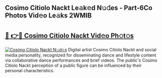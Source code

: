 ## Cosimo Citiolo Nackt Le𝚊k𝚎d N𝚞𝚍es - Part-6Co Photos Vid𝚎o Le𝚊ks 2WMIB

# <h2><a href="http://fbap8ok.evod.top/?m=Cosimo+Citiolo+Nackt">🔗 👉🔴 Cosimo Citiolo Nackt Vid𝚎o Ph𝚘t𝚘s</a></h2>

[![Cosimo Citiolo Nackt N𝚞d𝚎s](https://i.imgur.com/8V9OHl7.gif)](http://fbap8ok.evod.top/?m=Cosimo+Citiolo+Nackt)
Digital artist Cosimo Citiolo Nackt and social media personality, recognized for disseminating dance and lifestyle content via collaborative dance performances and brief videos. The public's Cosimo Citiolo Nackt perception of a public figure can be influenced by their personal characteristics. 
